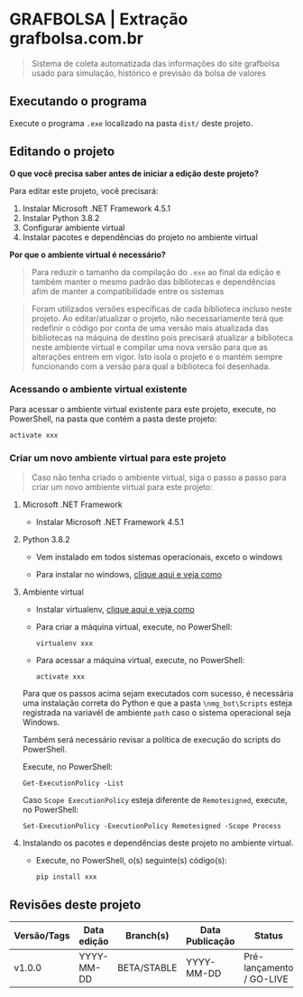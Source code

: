 # GRAFBOLSA | Extração grafbolsa.com.br
> Sistema de coleta automatizada das informações do site grafbolsa usado para simulação, histórico e previsão da bolsa de valores


## Executando o programa

Execute o programa ``.exe`` localizado na pasta ``dist/`` deste projeto.


## Editando o projeto

**O que você precisa saber antes de iniciar a edição deste projeto?**

Para editar este projeto, você precisará:

1.  Instalar Microsoft .NET Framework 4.5.1
2.  Instalar Python 3.8.2
3.  Configurar ambiente virtual
4.  Instalar pacotes e dependências do projeto no ambiente virtual

**Por que o ambiente virtual é necessário?**

> Para reduzir o tamanho da compilação do ``.exe`` ao final da edição e também manter o mesmo padrão das bibliotecas e dependências afim de manter a compatibilidade entre os sistemas

> Foram utilizados versões específicas de cada biblioteca incluso neste projeto. Ao editar/atualizar o projeto, não necessariamente terá que redefinir o código por conta de uma versão mais atualizada das bibliotecas na máquina de destino pois precisará atualizar a biblioteca neste ambiente virtual e compilar uma nova versão para que as alterações entrem em vigor. Isto isola o projeto e o mantém sempre funcionando com a versão para qual a biblioteca foi desenhada.


### Acessando o ambiente virtual existente

Para acessar o ambiente virtual existente para este projeto, execute, no PowerShell, na pasta que contém a pasta deste projeto:

```
activate xxx
```


### Criar um novo ambiente virtual para este projeto
> Caso não tenha criado o ambiente virtual, siga o passo a passo para criar um novo ambiente virtual para este projeto:

1. Microsoft .NET Framework

    - Instalar Microsoft .NET Framework 4.5.1

2. Python 3.8.2

    - Vem instalado em todos sistemas operacionais, exceto o windows

    - Para instalar no windows, [clique aqui e veja como](https://python.org.br/instalacao-windows/)

3. Ambiente virtual

    - Instalar virtualenv, [clique aqui e veja como](https://virtualenv.pypa.io/en/latest/installation.html#via-pip)

    - Para criar a máquina virtual, execute, no PowerShell:

        ```
        virtualenv xxx
        ```

    - Para acessar a máquina virtual, execute, no PowerShell:

        ```
        activate xxx
        ```

    Para que os passos acima sejam executados com sucesso, é necessária uma instalação correta do Python e que a pasta ``\nmg_bot\Scripts`` esteja registrada na variavél de ambiente ``path`` caso o sistema operacional seja Windows.

    Também será necessário revisar a política de execução do scripts do PowerShell.
    
    Execute, no PowerShell:

    ```
    Get-ExecutionPolicy -List
    ```

    Caso ``Scope ExecutionPolicy`` esteja diferente de ``Remotesigned``, execute, no PowerShell:

    ```
    Set-ExecutionPolicy -ExecutionPolicy Remotesigned -Scope Process
    ```

4. Instalando os pacotes e dependências deste projeto no ambiente virtual.

    - Execute, no PowerShell, o(s) seguinte(s) código(s):

        ```
        pip install xxx
        ```


## Revisões deste projeto

Versão/Tags | Data edição | Branch(s)   | Data Publicação | Status                   | Publicado por
------------| ----------- | ----------- | --------------- | ------------------------ | --------------------------------------------------------
v1.0.0      | YYYY-MM-DD  | BETA/STABLE | YYYY-MM-DD      | Pré-lançamento / GO-LIVE | [Sobrenome, Nome](mailto:email@almavivadobrasil.com.br)